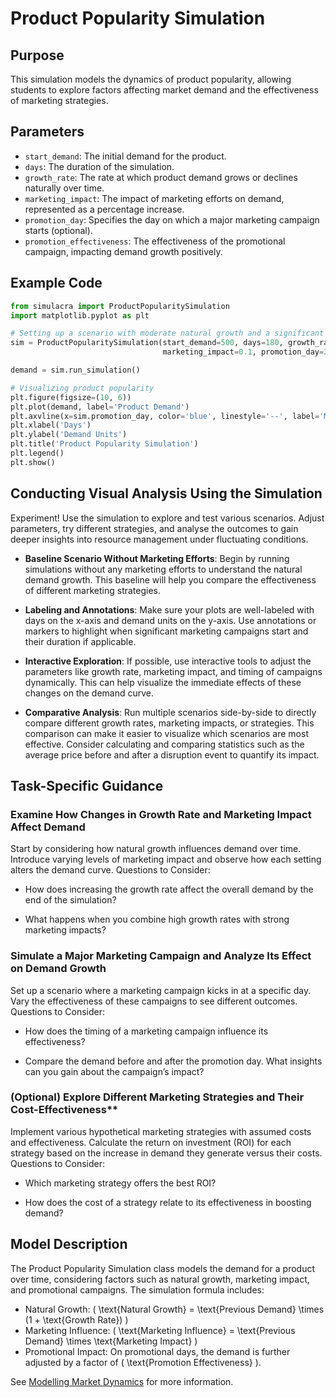 # Product Popularity Simulation

## Purpose

This simulation models the dynamics of product popularity, allowing students to explore factors affecting market demand and the effectiveness of marketing strategies.

## Parameters

- `start_demand`: The initial demand for the product.
- `days`: The duration of the simulation.
- `growth_rate`: The rate at which product demand grows or declines naturally over time.
- `marketing_impact`: The impact of marketing efforts on demand, represented as a percentage increase.
- `promotion_day`: Specifies the day on which a major marketing campaign starts (optional).
- `promotion_effectiveness`: The effectiveness of the promotional campaign, impacting demand growth positively.

## Example Code

```python
from simulacra import ProductPopularitySimulation
import matplotlib.pyplot as plt

# Setting up a scenario with moderate natural growth and a significant marketing campaign.
sim = ProductPopularitySimulation(start_demand=500, days=180, growth_rate=0.02, 
                                  marketing_impact=0.1, promotion_day=30, promotion_effectiveness=0.5)

demand = sim.run_simulation()

# Visualizing product popularity
plt.figure(figsize=(10, 6))
plt.plot(demand, label='Product Demand')
plt.axvline(x=sim.promotion_day, color='blue', linestyle='--', label='Marketing Campaign Start')
plt.xlabel('Days')
plt.ylabel('Demand Units')
plt.title('Product Popularity Simulation')
plt.legend()
plt.show()
```

## Conducting Visual Analysis Using the Simulation

Experiment! Use the simulation to explore and test various scenarios. Adjust parameters, try different strategies, and analyse the outcomes to gain deeper insights into resource management under fluctuating conditions.

- **Baseline Scenario Without Marketing Efforts**: Begin by running simulations without any marketing efforts to understand the natural demand growth. This baseline will help you compare the effectiveness of different marketing strategies.
  
- **Labeling and Annotations**: Make sure your plots are well-labeled with days on the x-axis and demand units on the y-axis. Use annotations or markers to highlight when significant marketing campaigns start and their duration if applicable.

- **Interactive Exploration**: If possible, use interactive tools to adjust the parameters like growth rate, marketing impact, and timing of campaigns dynamically. This can help visualize the immediate effects of these changes on the demand curve.

- **Comparative Analysis**: Run multiple scenarios side-by-side to directly compare different growth rates, marketing impacts, or strategies. This comparison can make it easier to visualize which scenarios are most effective. Consider calculating and comparing statistics such as the average price before and after a disruption event to quantify its impact.


## Task-Specific Guidance

### Examine How Changes in Growth Rate and Marketing Impact Affect Demand

Start by considering how natural growth influences demand over time. Introduce varying levels of marketing impact and observe how each setting alters the demand curve. Questions to Consider:

  - How does increasing the growth rate affect the overall demand by the end of the simulation?

  - What happens when you combine high growth rates with strong marketing impacts?

### Simulate a Major Marketing Campaign and Analyze Its Effect on Demand Growth

Set up a scenario where a marketing campaign kicks in at a specific day. Vary the effectiveness of these campaigns to see different outcomes. Questions to Consider:

  - How does the timing of a marketing campaign influence its effectiveness?

  - Compare the demand before and after the promotion day. What insights can you gain about the campaign’s impact?

### (Optional) Explore Different Marketing Strategies and Their Cost-Effectiveness**

Implement various hypothetical marketing strategies with assumed costs and effectiveness. Calculate the return on investment (ROI) for each strategy based on the increase in demand they generate versus their costs. Questions to Consider:

  - Which marketing strategy offers the best ROI?

  - How does the cost of a strategy relate to its effectiveness in boosting demand?

## Model Description

The Product Popularity Simulation class models the demand for a product over time, considering factors such as natural growth, marketing impact, and promotional campaigns. The simulation formula includes:
- Natural Growth: \( \text{Natural Growth} = \text{Previous Demand} \times (1 + \text{Growth Rate}) \)
- Marketing Influence: \( \text{Marketing Influence} = \text{Previous Demand} \times \text{Marketing Impact} \)
- Promotional Impact: On promotional days, the demand is further adjusted by a factor of \( \text{Promotion Effectiveness} \).

See [Modelling Market Dynamics](./modelling_market_dynamics.md) for more information.